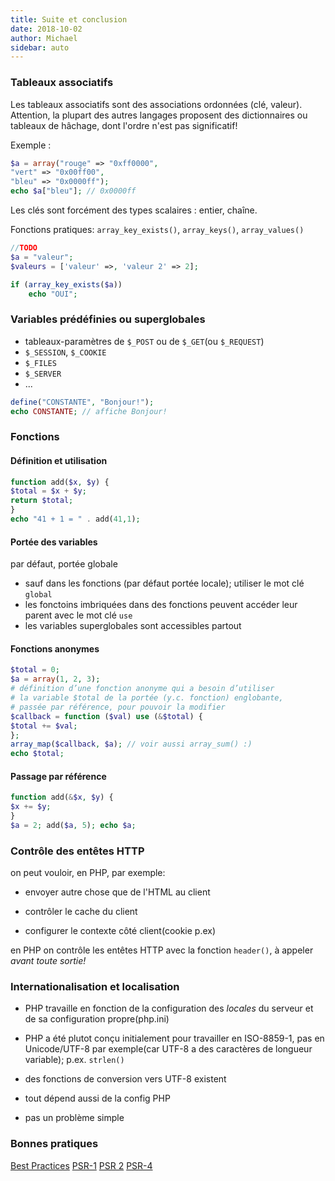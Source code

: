 ```yaml
---
title: Suite et conclusion
date: 2018-10-02
author: Michael
sidebar: auto
---
```


### Tableaux associatifs

Les tableaux associatifs sont des associations ordonnées (clé, valeur). Attention, la plupart des autres langages proposent des dictionnaires ou tableaux de hâchage, dont l'ordre n'est pas significatif!

Exemple :

```php
$a = array("rouge" => "0xff0000",
"vert" => "0x00ff00",
"bleu" => "0x0000ff");
echo $a["bleu"]; // 0x0000ff
```

Les clés sont forcément des types scalaires : entier, chaîne.

Fonctions pratiques: `array_key_exists()`, `array_keys()`, `array_values()`

```php
//TODO
$a = "valeur";
$valeurs = ['valeur' =>, 'valeur 2' => 2];

if (array_key_exists($a))
    echo "OUI";
```

### Variables prédéfinies ou superglobales

* tableaux-paramètres de `$_POST` ou de `$_GET`(ou `$_REQUEST`)
* `$_SESSION`, `$_COOKIE`
* `$_FILES`
* `$_SERVER`
* ...

```PHP
define("CONSTANTE", "Bonjour!");
echo CONSTANTE; // affiche Bonjour!
```

### Fonctions

#### Définition et utilisation

```PHP
function add($x, $y) {
$total = $x + $y;
return $total;
}
echo "41 + 1 = " . add(41,1);
```

#### Portée des variables

par défaut, portée globale
* sauf dans les fonctions (par défaut portée locale); utiliser le mot clé `global`
* les fonctoins imbriquées dans des fonctions peuvent accéder leur parent avec le mot clé `use`
* les variables superglobales sont accessibles partout

#### Fonctions anonymes

```PHP
$total = 0;
$a = array(1, 2, 3);
# définition d’une fonction anonyme qui a besoin d’utiliser
# la variable $total de la portée (y.c. fonction) englobante,
# passée par référence, pour pouvoir la modifier
$callback = function ($val) use (&$total) {
$total += $val;
};
array_map($callback, $a); // voir aussi array_sum() :)
echo $total;
```

#### Passage par référence

```PHP
function add(&$x, $y) {
$x += $y;
}
$a = 2; add($a, 5); echo $a;

```

### Contrôle des entêtes HTTP

on peut vouloir, en PHP, par exemple:

* envoyer autre chose que de l'HTML au client

* contrôler le cache du client

* configurer le contexte côté client(cookie p.ex)

en PHP on contrôle les entêtes HTTP avec la fonction `header()`, à appeler *avant toute sortie!*

### Internationalisation et localisation

* PHP travaille en fonction de la configuration des *locales* du serveur et de sa configuration propre(php.ini)

* PHP a été plutot conçu initialement pour travailler en ISO-8859-1, pas en Unicode/UTF-8 par exemple(car UTF-8 a des caractères de longueur variable); p.ex. `strlen()`

* des fonctions de conversion vers UTF-8 existent

* tout dépend aussi de la config PHP

* pas un problème simple

### Bonnes pratiques

[Best Practices](https://phpbestpractices.org)
[PSR-1](http://www.php-fig.org/psr/psr-1/)
[PSR 2](http://www.php-fig.org/psr/psr-2/)
[PSR-4](http://www.php-fig.org/psr/psr-4/)